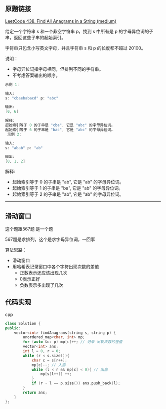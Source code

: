 ## 原题链接

[LeetCode 438. Find All Anagrams in a String (medium)](https://leetcode-cn.com/problems/find-all-anagrams-in-a-string/)

给定一个字符串 s 和一个非空字符串 p，找到 s 中所有是 p 的字母异位词的子串，返回这些子串的起始索引。

字符串只包含小写英文字母，并且字符串 s 和 p 的长度都不超过 20100。

说明：

- 字母异位词指字母相同，但排列不同的字符串。
- 不考虑答案输出的顺序。

```cpp
示例 1:

输入:
s: "cbaebabacd" p: "abc"

输出:
[0, 6]

解释:
起始索引等于 0 的子串是 "cba", 它是 "abc" 的字母异位词。
起始索引等于 6 的子串是 "bac", 它是 "abc" 的字母异位词。
 示例 2:

输入:
s: "abab" p: "ab"

输出:
[0, 1, 2]
```

解释:

- 起始索引等于 0 的子串是 "ab", 它是 "ab" 的字母异位词。
- 起始索引等于 1 的子串是 "ba", 它是 "ab" 的字母异位词。
- 起始索引等于 2 的子串是 "ab", 它是 "ab" 的字母异位词。

---

## 滑动窗口

这个题跟567题 是一个题

567题是求排列，这个是求字母异位词，一回事

算法思路：

- 滑动窗口
- 用哈希表记录窗口中各个字符出现次数的差值
  - 正数表示还应该出现几次
  - 0表示正好
  - 负数表示多出现了几次

## 代码实现

cpp

```cpp
class Solution {
public:
    vector<int> findAnagrams(string s, string p) {
        unordered_map<char, int> mp;
        for (auto &c: p) mp[c]++; // 记录 出现次数的差值
        vector<int> ans;
        int l = 0, r = 0;
        while (r < s.size()){
            char c = s[r++];
            mp[c]--; // 入窗
            while (l < r && mp[c] < 0){ // 出窗
                mp[s[l++]] ++;
            }
            if (r - l == p.size()) ans.push_back(l);
        }
        return ans;
    }
};
```

